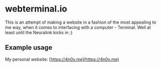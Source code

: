 # webterminal.io

This is an attempt of making a website in a fashion of the most appealing to me way, when it comes to interfacing with a computer - Terminal. 
Well at least until the Neuralink kicks in ;)

## Example usage
My personal website: [https://4n0y.me](https://4n0y.me)